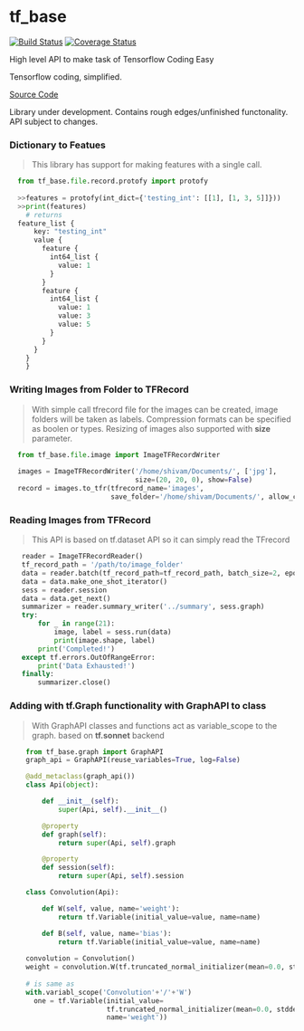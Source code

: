 # tf_base
[![Build Status](https://travis-ci.com/Shivamagrawal2014/tf_base.svg?branch=master)](https://travis-ci.com/Shivamagrawal2014/tf_base)
[![Coverage Status](https://coveralls.io/repos/github/Shivamagrawal2014/tf_base/badge.svg?branch=master)](https://coveralls.io/github/Shivamagrawal2014/tf_base?branch=master)

High level API to make task of Tensorflow Coding Easy   

Tensorflow coding, simplified.

[Source Code](http://github.com/shivamagrawal2014/tf_base/)

Library under development. Contains rough edges/unfinished functonality. API subject to changes.

### Dictionary to Featues 
  >This library has support for making features with a single call. 
```python 
  from tf_base.file.record.protofy import protofy
  
  >>features = protofy(int_dict={'testing_int': [[1], [1, 3, 5]]}))
  >>print(features)
    # returns
  feature_list {
      key: "testing_int"
      value {
        feature {
          int64_list {
            value: 1
          }
        }
        feature {
          int64_list {
            value: 1
            value: 3
            value: 5
          }
        }
      }
    }
    }
```
### Writing Images from Folder to TFRecord
  > With simple call tfrecord file for the images can be created, image folders will be taken as labels. Compression
  formats can be specified as boolen or types. Resizing of images also supported with **size** parameter.
  
  ```python 
    from tf_base.file.image import ImageTFRecordWriter
    
    images = ImageTFRecordWriter('/home/shivam/Documents/', ['jpg'],
                                 size=(20, 20, 0), show=False)
    record = images.to_tfr(tfrecord_name='images',
                           save_folder='/home/shivam/Documents/', allow_compression=True)
  
  ```
 ### Reading Images from TFRecord
 
 > This API is based on tf.dataset API so it can simply read the TFrecord  
 ```python 
    reader = ImageTFRecordReader()
    tf_record_path = '/path/to/image_folder'
    data = reader.batch(tf_record_path=tf_record_path, batch_size=2, epochs_size=1)
    data = data.make_one_shot_iterator()
    sess = reader.session
    data = data.get_next()
    summarizer = reader.summary_writer('../summary', sess.graph)
    try:
        for _ in range(21):
            image, label = sess.run(data)
            print(image.shape, label)
        print('Completed!')
    except tf.errors.OutOfRangeError:
        print('Data Exhausted!')
    finally:
        summarizer.close()
 
 ```


### Adding with tf.Graph functionality with GraphAPI to class
> With GraphAPI classes and functions act as variable_scope to the graph. based on **tf.sonnet** backend 
```python 
    from tf_base.graph import GraphAPI
    graph_api = GraphAPI(reuse_variables=True, log=False)

    @add_metaclass(graph_api())
    class Api(object):

        def __init__(self):
            super(Api, self).__init__()

        @property
        def graph(self):
            return super(Api, self).graph

        @property
        def session(self):
            return super(Api, self).session

    class Convolution(Api):

        def W(self, value, name='weight'):
            return tf.Variable(initial_value=value, name=name)

        def B(self, value, name='bias'):
            return tf.Variable(initial_value=value, name=name)
            
    convolution = Convolution()
    weight = convolution.W(tf.truncated_normal_initializer(mean=0.0, stddev=1.0))
    
    # is same as 
    with.variabl_scope('Convolution'+'/'+'W')
      one = tf.Variable(initial_value=
                        tf.truncated_normal_initializer(mean=0.0, stddev=1.0), 
                        name='weight'))

```


